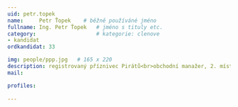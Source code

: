 ```yaml
---
uid: petr.topek
name:     Petr Ťopek  	# běžně používáné jméno
fullname: Ing. Petr Ťopek  	# jméno s tituly etc.
category:                   # kategorie: clenove
- kandidat
ordkandidat: 33

img: people/ppp.jpg   # 165 x 220
description: registrovaný příznivec Pirátů<br>obchodní manažer, 2. místostarosta Otrokovic<br>Otrokovice # kratký popis, max 160 znaků
mail:

profiles:
  
---
```



